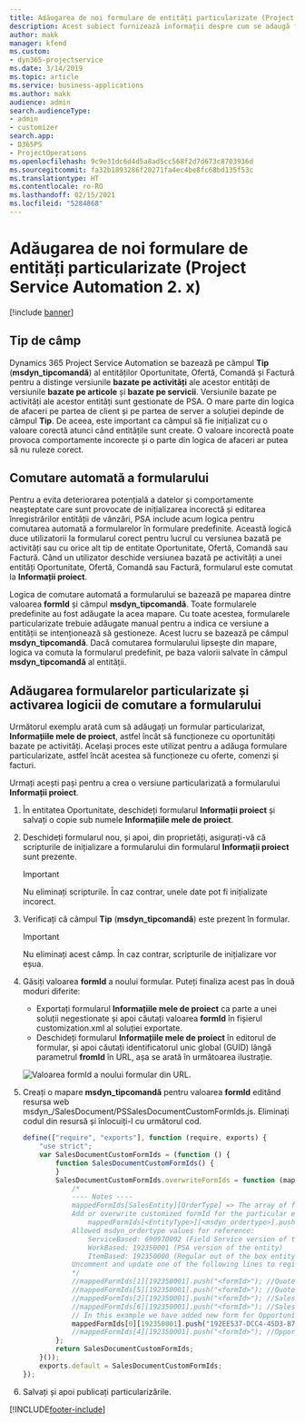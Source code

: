```yaml
---
title: Adăugarea de noi formulare de entități particularizate (Project Service Automation 2. x)
description: Acest subiect furnizează informații despre cum se adaugă formulare de entități particularizate pentru oportunități, oferte, comenzi sau facturi în Dynamics 365 Project Service Automation 2.x.
author: makk
manager: kfend
ms.custom:
- dyn365-projectservice
ms.date: 3/14/2019
ms.topic: article
ms.service: business-applications
ms.author: makk
audience: admin
search.audienceType:
- admin
- customizer
search.app:
- D365PS
- ProjectOperations
ms.openlocfilehash: 9c9e31dc6d4d5a8ad5cc568f2d7d673c8703936d
ms.sourcegitcommit: fa32b1893286f20271fa4ec4be8fc68bd135f53c
ms.translationtype: HT
ms.contentlocale: ro-RO
ms.lasthandoff: 02/15/2021
ms.locfileid: "5284868"
---
```

# <a name="add-new-custom-entity-forms-project-service-automation-2x"></a>Adăugarea de noi formulare de entități particularizate (Project Service Automation 2. x)

[!include [banner](../../includes/psa-now-project-operations.md)]

## <a name="type-field"></a>Tip de câmp 

Dynamics 365 Project Service Automation se bazează pe câmpul **Tip** (**msdyn\_tipcomandă**) al entităților Oportunitate, Ofertă, Comandă și Factură pentru a distinge versiunile **bazate pe activități** ale acestor entități de versiunile **bazate pe articole** și **bazate pe servicii**. Versiunile bazate pe activități ale acestor entități sunt gestionate de PSA. O mare parte din logica de afaceri pe partea de client și pe partea de server a soluției depinde de câmpul **Tip**. De aceea, este important ca câmpul să fie inițializat cu o valoare corectă atunci când entitățile sunt create. O valoare incorectă poate provoca comportamente incorecte și o parte din logica de afaceri ar putea să nu ruleze corect.

## <a name="automatic-form-switching"></a>Comutare automată a formularului

Pentru a evita deteriorarea potențială a datelor și comportamente neașteptate care sunt provocate de inițializarea incorectă și editarea înregistrărilor entității de vânzări, PSA include acum logica pentru comutarea automată a formularelor în formulare predefinite. Această logică duce utilizatorii la formularul corect pentru lucrul cu versiunea bazată pe activități sau cu orice alt tip de entitate Oportunitate, Ofertă, Comandă sau Factură. Când un utilizator deschide versiunea bazată pe activități a unei entități Oportunitate, Ofertă, Comandă sau Factură, formularul este comutat la **Informații proiect**.

Logica de comutare automată a formularului se bazează pe maparea dintre valoarea **formId** și câmpul **msdyn\_tipcomandă**. Toate formularele predefinite au fost adăugate la acea mapare. Cu toate acestea, formularele particularizate trebuie adăugate manual pentru a indica ce versiune a entității se intenționează să gestioneze. Acest lucru se bazează pe câmpul **msdyn\_tipcomandă**. Dacă comutarea formularului lipsește din mapare, logica va comuta la formularul predefinit, pe baza valorii salvate în câmpul **msdyn\_tipcomandă** al entității.

## <a name="add-custom-forms-and-turn-on-the-form-switching-logic"></a>Adăugarea formularelor particularizate și activarea logicii de comutare a formularului

Următorul exemplu arată cum să adăugați un formular particularizat, **Informațiile mele de proiect**, astfel încât să funcționeze cu oportunități bazate pe activități. Același proces este utilizat pentru a adăuga formulare particularizate, astfel încât acestea să funcționeze cu oferte, comenzi și facturi.

Urmați acești pași pentru a crea o versiune particularizată a formularului **Informații proiect**.

1. În entitatea Oportunitate, deschideți formularul **Informații proiect** și salvați o copie sub numele **Informațiile mele de proiect**.
2. Deschideți formularul nou, și apoi, din proprietăți, asigurați-vă că scripturile de inițializare a formularului din formularul **Informații proiect** sunt prezente. 

    > [!IMPORTANT]
    > Nu eliminați scripturile. În caz contrar, unele date pot fi inițializate incorect.

3. Verificați că câmpul **Tip** (**msdyn\_tipcomandă**) este prezent în formular. 

    > [!IMPORTANT]
    > Nu eliminați acest câmp. În caz contrar, scripturile de inițializare vor eșua.

4. Găsiți valoarea **formId** a noului formular. Puteți finaliza acest pas în două moduri diferite:

    - Exportați formularul **Informațiile mele de proiect** ca parte a unei soluții negestionate și apoi căutați valoarea **formId** în fișierul customization.xml al soluției exportate.
    - Deschideți formularul **Informațiile mele de proiect** în editorul de formular, și apoi căutați identificatorul unic global (GUID) lângă parametrul **fromId** în URL, așa se arată în următoarea ilustrație.

    ![Valoarea formId a noului formular din URL.](media/how-to-add-custom-forms-in-v2.0.png)

5. Creați o mapare **msdyn\_tipcomandă** pentru valoarea **formId** editând resursa web msdyn\_/SalesDocument/PSSalesDocumentCustomFormIds.js. Eliminați codul din resursă și înlocuiți-l cu următorul cod.

    ```javascript
    define(["require", "exports"], function (require, exports) {
        "use strict";
        var SalesDocumentCustomFormIds = (function () {
            function SalesDocumentCustomFormIds() {
            }
            SalesDocumentCustomFormIds.overwriteFormIds = function (mappedFormIds) {
                /*
                ---- Notes ----
                mappedFormIds[SalesEntity][OrderType] => The array of forms IDs that support particular entity and order type
                Add or overwrite customized formId for the particular entity and order type by calling:
                    mappedFormIds[<EntityType>][<msdyn_ordertype>].push("<formId>");
                Allowed msdyn_ordertype values for reference:
                    ServiceBased: 690970002 (Field Service version of the entity)
                    WorkBased: 192350001 (PSA version of the entity)
                    ItemBased: 192350000 (Regular out of the box entity)
                Uncomment and update one of the following lines to register custom PSA form for required entity:
                */      
                //mappedFormIds[1][192350001].push("<formId>"); //Quote
                //mappedFormIds[5][192350001].push("<formId>"); //Quote Line
                //mappedFormIds[2][192350001].push("<formId>"); //Sales Order
                //mappedFormIds[6][192350001].push("<formId>"); //Sales Order Line
                // In this example we have added new form for Opportunity
                mappedFormIds[0][192350001].push("192EE537-DCC4-45D3-B7AF-EA694B9113D2"); //Opportunity
                //mappedFormIds[4][192350001].push("<formId>"); //Opportunity Line
            };
            return SalesDocumentCustomFormIds;
        }());
        exports.default = SalesDocumentCustomFormIds;
    });
    ```

6. Salvați și apoi publicați particularizările.


[!INCLUDE[footer-include](../../includes/footer-banner.md)]